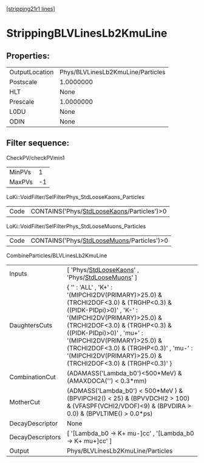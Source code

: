 [[stripping21r1 lines]](./stripping21r1-index)

# StrippingBLVLinesLb2KmuLine

## Properties:

|                |                                   |
|----------------|-----------------------------------|
| OutputLocation | Phys/BLVLinesLb2KmuLine/Particles |
| Postscale      | 1.0000000                         |
| HLT            | None                              |
| Prescale       | 1.0000000                         |
| L0DU           | None                              |
| ODIN           | None                              |

## Filter sequence:

CheckPV/checkPVmin1

|        |     |
|--------|-----|
| MinPVs | 1   |
| MaxPVs | -1  |

LoKi::VoidFilter/SelFilterPhys_StdLooseKaons_Particles

|      |                                                                                              |
|------|----------------------------------------------------------------------------------------------|
| Code | CONTAINS('Phys/[StdLooseKaons](./stripping21r1-commonparticles-stdloosekaons)/Particles')\>0 |

LoKi::VoidFilter/SelFilterPhys_StdLooseMuons_Particles

|      |                                                                                              |
|------|----------------------------------------------------------------------------------------------|
| Code | CONTAINS('Phys/[StdLooseMuons](./stripping21r1-commonparticles-stdloosemuons)/Particles')\>0 |

CombineParticles/BLVLinesLb2KmuLine

|                  |                                                                                                                                                                                                                                                                                                                                                          |
|------------------|----------------------------------------------------------------------------------------------------------------------------------------------------------------------------------------------------------------------------------------------------------------------------------------------------------------------------------------------------------|
| Inputs           | [ 'Phys/[StdLooseKaons](./stripping21r1-commonparticles-stdloosekaons)' , 'Phys/[StdLooseMuons](./stripping21r1-commonparticles-stdloosemuons)' ]                                                                                                                                                                                                      |
| DaughtersCuts    | { '' : 'ALL' , 'K+' : '(MIPCHI2DV(PRIMARY)\>25.0) & (TRCHI2DOF\<3.0) & (TRGHP\<0.3) & ((PIDK-PIDpi)\>0)' , 'K-' : '(MIPCHI2DV(PRIMARY)\>25.0) & (TRCHI2DOF\<3.0) & (TRGHP\<0.3) & ((PIDK-PIDpi)\>0)' , 'mu+' : '(MIPCHI2DV(PRIMARY)\>25.0) & (TRCHI2DOF\<3.0) & (TRGHP\<0.3)' , 'mu-' : '(MIPCHI2DV(PRIMARY)\>25.0) & (TRCHI2DOF\<3.0) & (TRGHP\<0.3)' } |
| CombinationCut   | (ADAMASS('Lambda_b0')\<500\*MeV) & (AMAXDOCA('') \< 0.3\*mm)                                                                                                                                                                                                                                                                                             |
| MotherCut        | (ADMASS('Lambda_b0') \< 500\*MeV ) & (BPVIPCHI2() \< 25) & (BPVVDCHI2 \> 100) & (VFASPF(VCHI2/VDOF)\<9) & (BPVDIRA \> 0.0) & (BPVLTIME() \> 0.0\*ps)                                                                                                                                                                                                     |
| DecayDescriptor  | None                                                                                                                                                                                                                                                                                                                                                     |
| DecayDescriptors | [ '[Lambda_b0 -\> K+ mu-]cc' , '[Lambda_b0 -\> K+ mu+]cc' ]                                                                                                                                                                                                                                                                                        |
| Output           | Phys/BLVLinesLb2KmuLine/Particles                                                                                                                                                                                                                                                                                                                        |
